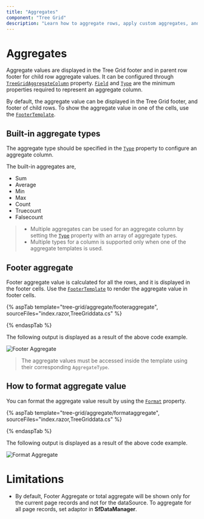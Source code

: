 ```yaml
---
title: "Aggregates"
component: "Tree Grid"
description: "Learn how to aggregate rows, apply custom aggregates, and format the aggregate values in the Tree Grid control."
---
```


# Aggregates

Aggregate values are displayed in the Tree Grid footer and in parent row footer for child row aggregate values. It can be configured through [`TreeGridAggregateColumn`](https://help.syncfusion.com/cr/blazor/Syncfusion.Blazor~Syncfusion.Blazor.TreeGrid.TreeGridAggregateColumn.html) property.
 [`Field`](https://help.syncfusion.com/cr/blazor/Syncfusion.Blazor~Syncfusion.Blazor.TreeGrid.TreeGridAggregateColumn~Field.html) and [`Type`](https://help.syncfusion.com/cr/blazor/Syncfusion.Blazor~Syncfusion.Blazor.TreeGrid.TreeGridAggregateColumn~Type.html)
 are the minimum properties required to represent an aggregate column.

By default, the aggregate value can be displayed in the Tree Grid footer, and footer of child rows. To show the aggregate value in one of the cells, use the [`FooterTemplate`](https://help.syncfusion.com/cr/blazor/Syncfusion.Blazor~Syncfusion.Blazor.TreeGrid.TreeGridAggregateColumn~FooterTemplate.html).

## Built-in aggregate types

The aggregate type should be specified in the [`Type`](https://help.syncfusion.com/cr/blazor/Syncfusion.Blazor~Syncfusion.Blazor.TreeGrid.TreeGridAggregateColumn~Type.html) property to configure an aggregate column.

The built-in aggregates are,
* Sum
* Average
* Min
* Max
* Count
* Truecount
* Falsecount

> * Multiple aggregates can be used for an aggregate column by setting the [`Type`](https://help.syncfusion.com/cr/blazor/Syncfusion.Blazor~Syncfusion.Blazor.TreeGrid.TreeGridAggregateColumn~Type.html) property with an array of aggregate types.
> * Multiple types for a column is supported only when one of the aggregate templates is used.

## Footer aggregate

Footer aggregate value is calculated for all the rows, and it is displayed in the footer cells. Use the [`FooterTemplate`](https://help.syncfusion.com/cr/blazor/Syncfusion.Blazor~Syncfusion.Blazor.TreeGrid.TreeGridAggregateColumn~FooterTemplate.html) to render the aggregate value in footer cells.

{% aspTab template="tree-grid/aggregate/footeraggregate", sourceFiles="index.razor,TreeGriddata.cs" %}

{% endaspTab %}

The following output is displayed as a result of the above code example.

![Footer Aggregate](images/summary.png)

> The aggregate values must be accessed inside the template using their corresponding `AggregateType`.

## How to format aggregate value

You can format the aggregate value result by using the [`Format`](https://help.syncfusion.com/cr/blazor/Syncfusion.Blazor~Syncfusion.Blazor.TreeGrid.TreeGridAggregateColumn~Format.html) property.

{% aspTab template="tree-grid/aggregate/formataggregate", sourceFiles="index.razor,TreeGriddata.cs" %}

{% endaspTab %}

The following output is displayed as a result of the above code example.

![Format Aggregate](images/aggregateformat.png)

<!-- Custom aggregate

To calculate the aggregate value with your own aggregate functions, use the custom aggregate option. To use custom aggregation, specify the [`Type`](https://help.syncfusion.com/cr/blazor/Syncfusion.Blazor~Syncfusion.Blazor.TreeGrid.TreeGridAggregateColumn~Type.html) as `Custom`, and provide the custom aggregate function in the [`CustomAggregate`](https://help.syncfusion.com/cr/blazor/Syncfusion.Blazor~Syncfusion.Blazor.TreeGrid.TreeGridAggregateColumn~CustomAggregate.html) property.

> To access the custom aggregate value inside the template, use the key as `Custom`.

-->

# Limitations

* By default, Footer Aggregate or total aggregate will be shown only for the current page records and not for the dataSource. To aggregate for all page records, set adaptor in **SfDataManager**.
